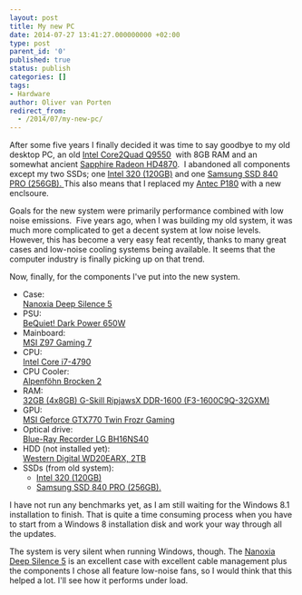 ```yaml
---
layout: post
title: My new PC
date: 2014-07-27 13:41:27.000000000 +02:00
type: post
parent_id: '0'
published: true
status: publish
categories: []
tags:
- Hardware
author: Oliver van Porten
redirect_from:
  - /2014/07/my-new-pc/
---
```

After some five years I finally decided it was time to say goodbye to my old desktop PC, an old [Intel Core2Quad Q9550](http://ark.intel.com/products/33924/Intel-Core2-Quad-Processor-Q9550-12M-Cache-2_83-GHz-1333-MHz-FSB)  with 8GB RAM and an somewhat ancient [Sapphire Radeon HD4870](http://www.sapphiretech.com/presentation/product/product_index.aspx?pid=179&lid=1).  I abandoned all components except my two SSDs; one [Intel 320 (120GB)](http://ark.intel.com/products/56563/Intel-SSD-320-Series-120GB-2_5in-SATA-3Gbs-25nm-MLC) and one [Samsung SSD 840 PRO (256GB). ](http://www.samsung.com/global/business/semiconductor/minisite/SSD/uk/html/about/SSD840Pro.html)This also means that I replaced my [Antec P180](http://www.silentpcreview.com/article249-page1.html) with a new enclsoure.

Goals for the new system were primarily performance combined with low noise emissions.  Five years ago, when I was building my old system, it was much more complicated to get a decent system at low noise levels. However, this has become a very easy feat recently, thanks to many great cases and low-noise cooling systems being available. It seems that the computer industry is finally picking up on that trend.

Now, finally, for the components I've put into the new system.

*   Case:  
    [Nanoxia Deep Silence 5](http://www.nanoxia-world.com/product/1/56/Deep+Silence+5+)
*   PSU:  
    [BeQuiet! Dark Power 650W](http://www.bequiet.com/en/powersupply/303)
*   Mainboard:  
    [MSI Z97 Gaming 7](http://www.msi.com/product/mb/Z97_GAMING_7.html#hero-overview)
*   CPU:  
    [Intel Core i7-4790](http://ark.intel.com/products/80806/Intel-Core-i7-4790-Processor-8M-Cache-up-to-4_00-GHz)
*   CPU Cooler:  
    [Alpenföhn Brocken 2](http://www.alpenfoehn.de/index.php/en/products/cpu-cooler/10-cpu-kuehler/92-brocken2)
*   RAM:  
    [32GB (4x8GB) G-Skill RipjawsX DDR-1600 (F3-1600C9Q-32GXM)](http://www.gskill.com/en/product/f3-1600c9q-32gxm)
*   GPU:  
    [MSI Geforce GTX770 Twin Frozr Gaming](http://www.msi.com/product/vga/N770_TF_2GD5OC.html#hero-overview)
*   Optical drive:  
    [Blue-Ray Recorder LG BH16NS40](http://www.lg.com/us/data-storage/lg-BH16NS40)
*   HDD (not installed yet):  
    [Western Digital WD20EARX, 2TB](http://www.wdc.com/en/products/products.aspx?id=780)
*   SSDs (from old system):
    *   [Intel 320 (120GB)](http://ark.intel.com/products/56563/Intel-SSD-320-Series-120GB-2_5in-SATA-3Gbs-25nm-MLC)
    *   [Samsung SSD 840 PRO (256GB).](http://www.samsung.com/global/business/semiconductor/minisite/SSD/uk/html/about/SSD840Pro.html)

I have not run any benchmarks yet, as I am still waiting for the Windows 8.1 installation to finish. That is quite a time consuming process when you have to start from a Windows 8 installation disk and work your way through all the updates.

The system is very silent when running Windows, though. The [Nanoxia Deep Silence 5](http://www.nanoxia-world.com/product/1/56/Deep+Silence+5+) is an excellent case with excellent cable management plus the components I chose all feature low-noise fans, so I would think that this helped a lot. I'll see how it performs under load.